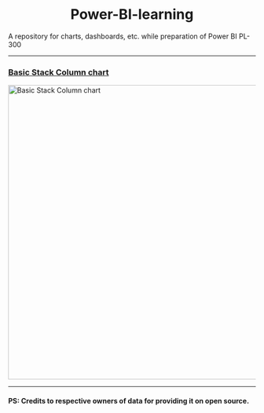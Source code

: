 <h1 align="center"> Power-BI-learning </h1>
A repository for charts, dashboards, etc. while preparation of Power BI PL-300

---

<u><h3>Basic Stack Column chart</h3></u>

<img src= "https://github.com/user-attachments/assets/606ded75-0766-42d2-bd0b-c7dc4ebca8e5" alt="Basic Stack Column chart" width="600"/>

---

<h4>PS: Credits to respective owners of data for providing it on open source.</h4>
